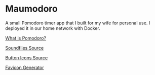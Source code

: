 # Maumodoro

A small Pomodoro timer app that I built for my wife for personal use. I deployed it in our home network with Docker.

[What is Pomodoro?](https://en.wikipedia.org/wiki/Pomodoro_Technique)

[Soundfiles Source](https://mixkit.co/free-sound-effects/alarm/)

[Button Icons Source](https://www.svgrepo.com/)

[Favicon Generator](https://favicon.io/)
